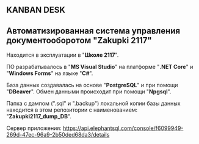 ## KANBAN DESK  
## Автоматизированная система управления документооборотом "Zakupki 2117"
Находится в эксплуатации в "**Школе 2117**". 

ПО разрабатывалось в "**MS Visual Studio**" на платформе "**.NET Core**" и "**Windows Forms**" на языке "**C#**".

База данных создавалась на основе "**PostgreSQL**" и при помощи "**DBeaver**". Обмен данными происходит при помощи "**Npgsql**".

Папка с дампом (".sql" и ".backup") локальной копии базы данных находится в этом репозитории с наименованием: "**Zakupki2117_dump_DB**".

Сервер приложения: https://api.elephantsql.com/console/f6099949-269d-47ec-96a9-2b50ded68da3/details

